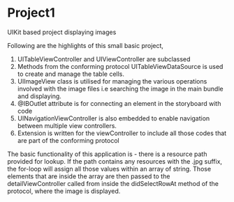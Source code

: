 # Project1
UIKit based project displaying images

Following are the highlights of this small basic project,
1. UITableViewController and UIViewController are subclassed
2. Methods from the conforming protocol UITableViewDataSource is used to create and manage the table cells.
3. UIImageView class is utilised for managing the various operations involved with the image files i.e searching the image in the main bundle and
displaying.
4. @IBOutlet attribute is for connecting an element in the storyboard with code
5. UINavigationViewController is also embedded to enable navigation between multiple view controllers.
6. Extension is written for the viewController to include all those codes that are part of the conforming protocol

The basic functionality of this application is - there is a resource path provided for lookup. If the path contains any resources with the .jpg suffix,
the for-loop will assign all those values within an array of string. Those elements that are inside the array are then passed to the detailViewController
called from inside the didSelectRowAt method of the protocol, where the image is displayed.
